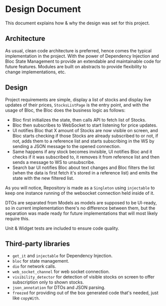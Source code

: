# Design Document

This document explains how & why the design was set for this project.

## Architecture

As usual, clean code architecture is preferred, hence comes the typical implementation in the project. With the power of Dependency Injection and Bloc State Management to provide an extendable and maintainable code for future features. Modules are built on abstracts to provide flexibility to change implementations, etc.

## Design

Project requirements are simple, display a list of stocks and display live updates of their prices, `StocksListPage` is the entry point, and with the usage of Bloc, the Bloc does the business logic as follows:

- Bloc first initializes the state, then calls API to fetch list of Stocks.
- Bloc then subscribes to WebSocket to start listening for price updates.
- UI notifies Bloc that X amount of Stocks are now visible on screen, and Bloc starts checking if those Stocks are already subscribed to or not, if not, adds them to a reference list and starts subscribing in the WS by sending a JSON message to the opened connection.
- Same happens if any stock becomes invisible, UI notifies Bloc and it checks if it was subscribed to, it removes it from reference list and then sends a message to WS to unsubscribe.
- Search bar UI notifies Bloc about text changes and Bloc filters the list (when the data is first fetch it's stored in a reference list) and emits the state with the new filtered list.

As you will notice, Repository is made as a `Singleton` using `injectable` to keep one instance running of the websocket connection held inside of it.

DTOs are separated from Models as models are supposed to be UI-ready, so in current implementation there's no difference between them, but the separation was made ready for future implementations that will most likely require this.

Unit & Widget tests are included to ensure code quality.

## Third-party libraries

- `get_it` and `injectable` for Dependency Injection.
- `bloc` for state management.
- `dio` for network calls.
- `web_socket_channel` for web socket connection.
- `visibility_detector` for detection of visible stocks on screen to offer subscription only to shown stocks.
- `json_annotation` for DTOs and JSON parsing.
- `freezed` for providing out of the box generated code that's needed, just like `copyWith`.
